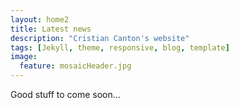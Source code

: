```yaml
---
layout: home2
title: Latest news
description: "Cristian Canton's website"
tags: [Jekyll, theme, responsive, blog, template]
image:
  feature: mosaicHeader.jpg
---
```


<section>
Good stuff to come soon...

</section>




